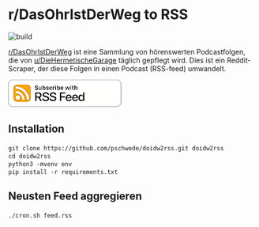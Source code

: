# r/DasOhrIstDerWeg to RSS

![build](https://github.com/pschwede/doidw2rss/workflows/build/badge.svg)

[r/DasOhrIstDerWeg](https://www.reddit.com/r/DasOhrIstDerWeg) ist eine Sammlung von hörenswerten Podcastfolgen, die von [u/DieHermetischeGarage](u/DieHemetischeGarage) täglich gepflegt wird.
Dies ist ein Reddit-Scraper, der diese Folgen in einen Podcast (RSS-feed) umwandelt.

[![RSS](https://raw.githubusercontent.com/barredo/podcasts_badges/master/badges/feed_subscribe_white_en.png)](https://github.com/pschwede/doidw2rss/raw/master/feed.rss)

## Installation

```
git clone https://github.com/pschwede/doidw2rss.git doidw2rss
cd doidw2rss
python3 -mvenv env
pip install -r requirements.txt
```

## Neusten Feed aggregieren
```
./cron.sh feed.rss
```

